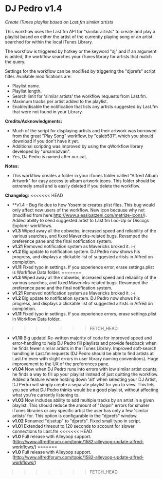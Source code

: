 DJ Pedro v1.4
=============
*Create iTunes playlist based on Last.fm similar artists*
 
This workflow uses the Last.fm API for "similar artists" to create and play a playlist based on either the artist of the currently playing song or an artist searched for within the local iTunes Library.
  
The workflow is triggered by hotkey or the keyword "dj" and if an argument is added, the workflow searches your iTunes library for artists that match the query.

Settings for the workflow can be modified by triggering the "djprefs" script filter. Available modifications are:
- Playlist name.
- Playlist length.
- Search limit for 'similar artists' the workflow requests from Last.fm.
- Maximum tracks per artist added to the playlist.
- Enable/disable the notification that lists any artists suggested by Last.fm that were not found in your Library.

**Credits/Acknowledgments:**
- Much of the script for displaying artists and their artwork was borrowed from the great "Play Song" workflow, by "caleb531", which you should download if you don't have it yet.
- Additional scripting was improved by using the qWorkflow library developed by "ursanrazvan".
- Yes, DJ Pedro is named after our cat.
 
**Notes:**
- This workflow creates a folder in your iTunes folder called "Alfred Album Artwork" for easy access to album artwork icons. This folder should be extremely small and is easily deleted if you delete the workflow.
 
**Changelog:**
<<<<<<< HEAD
- **v1.4 - Bug fix due to how Yosemite creates plist files. This bug would only affect new users of the workflow. New icon because why not (modified from here:http://www.alessioatzeni.com/metrize-icons/). Added ability to send suggested artist to Last.fm Loo-Up or Discogs Explorer workflows.
- **v1.3** Wiped away all the cobwebs, increased speed and reliability of the various searches, and fixed Mavericks-related bugs. Revamped the preference pane and the final notification system.
- **v1.21** Removed notification system as Mavericks broked it. :-(
- **v1.2** Big update to notification system. DJ Pedro now shows his progress, and displays a clickable list of suggested artists in Alfred on completion.
- **v1.11** Fixed typo in settings. If you experience error, erase settings.plist is Workflow Data folder.
=======
- **v1.3** Wiped away all the cobwebs, increased speed and reliability of the various searches, and fixed Mavericks-related bugs. Revamped the preference pane and the final notification system.
- **v1.21** Removed notification system as Mavericks broked it. :-(
- **v1.2** Big update to notification system. DJ Pedro now shows his progress, and displays a clickable list of suggested artists in Alfred on completion.
- **v1.11** Fixed typo in settings. If you experience errors, erase settings.plist in Workflow Data folder.
>>>>>>> FETCH_HEAD
- **v1.10** Big update! Re-written majority of code for improved speed and error-handling to help DJ Pedro fill playlists and provide feedback when he finds fewer similar artists in the iTunes Library. Improved soft-search handling in Last.fm requests (DJ Pedro should be able to find artists at Last.fm even with slight errors in user library naming conventions). Huge improvement to the UX of the preferences pane.
- **v1.04** Now when DJ Pedro runs into errors with low similar artist counts, he finds a way to fill up your playlist instead of just quitting the workflow. Added a feature where holding down 'alt' when selecting your DJ Artist, DJ Pedro will simply create a separate playlist for you to view. This lets you see what DJ Pedro thinks would be a good playlist, without affecting what you're currently listening to.
- **v1.03** Now includes ability to add multiple tracks by an artist in a given playlist. This should reduce the amount of "Oops!" errors for smaller iTunes libraries or any specific artist the user has only a few 'similar artists' for. This option is configurable in the "djprefs" window.
- **v1.02** Renamed "djsetup" to "djprefs". Fixed small typo in script.
- **v1.01** Extended timeout to 120 seconds to account for slower connections to Last.fm
<<<<<<< HEAD
- **v1.0** Full release with Alleyoop support. (http://www.alfredforum.com/topic/1582-alleyoop-update-alfred-workflows/)
=======
- **v1.0** Full release with Alleyoop support. (http://www.alfredforum.com/topic/1582-alleyoop-update-alfred-workflows/)
>>>>>>> FETCH_HEAD
